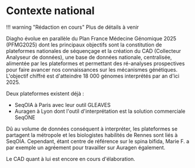 # Contexte national

!!! warning "Rédaction en cours" Plus de détails à venir

Diagho évolue en parallèle du Plan France Médecine Génomique 2025 (PFMG2025) dont les
principaux objectifs sont la constitution de plateformes nationales de séquençage et la
création du CAD (Collecteur Analyseur de données), une base de données nationale,
centralisée, alimentée par les plateformes et permettant des ré-analyses prospectives
pour faire avancer nos connaissances sur les mécanismes génétiques.\
L'objectif chiffré est d'atteindre 18 000 génomes interprétés par an d'ici 2025.

Deux plateformes existent déjà :

- SeqOIA à Paris avec leur outil GLEAVES
- Auragen à Lyon dont l'outil d'interprétation est la solution commerciale SeqONE

Dû au volume de données conséquent à interpréter, les plateformes se partagent la
métropole et les biologistes habilités de Rennes sont liés à SeqOIA. Cependant, étant
centre de référence sur le spina bifida, Marie F. a par exemple un agréement pour
travailler sur Auragen également.

Le CAD quant à lui est encore en cours d'élaboration.
